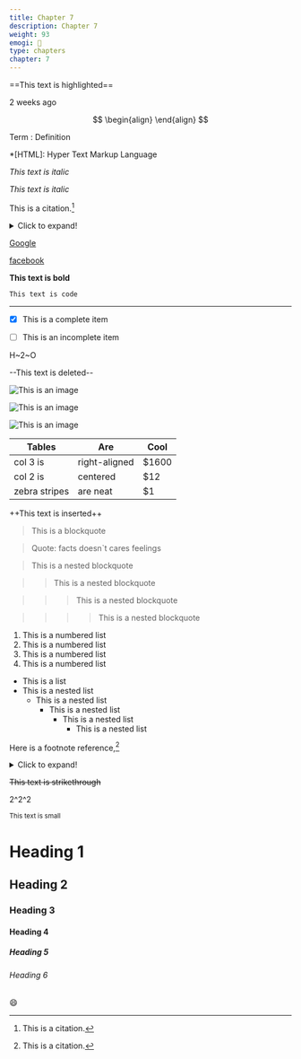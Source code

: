 ```yaml
---
title: Chapter 7
description: Chapter 7
weight: 93
emogi: 🤧
type: chapters
chapter: 7
---
```



==This text is highlighted==


<time datetime="2013-04-06T12:32+00:00">2 weeks ago</time>


$$
\begin{align}
\end{align}
$$


Term
: Definition


*[HTML]: Hyper Text Markup Language


*This text is italic*

_This text is italic_


This is a citation.[^1]
[^1]: This is a citation.


<details>
<summary>Click to expand!</summary>
</details>


[Google](https://www.google.com)

[facebook](https://www.facebook.com "This is a title")


**This text is bold**


`This text is code`


---


- [x] This is a complete item
- [ ] This is an incomplete item


H~2~O


--This text is deleted--


![This is an image](https://www.google.com/images/branding/googlelogo/1x/googlelogo_color_272x92dp.png)

![This is an image](https://images.pexels.com/photos/14980905/pexels-photo-14980905.jpeg "This is a title")

![This is an image](https://images.pexels.com/photos/1612351/pexels-photo-1612351.jpeg)


| Tables | Are | Cool |
| --- | --- | --- |
| col 3 is | right-aligned | $1600 |
| col 2 is | centered | $12 |
| zebra stripes | are neat | $1 |


++This text is inserted++


> This is a blockquote

> Quote: facts doesn`t cares feelings 

> This is a nested blockquote

>> This is a nested blockquote

>>> This is a nested blockquote

>>>> This is a nested blockquote


1. This is a numbered list
2. This is a numbered list
3. This is a numbered list
4. This is a numbered list
- This is a list
- This is a nested list
	- This is a nested list
		- This is a nested list
			- This is a nested list
				- This is a nested list


Here is a footnote reference,[^1]
[^1]: And here is the footnote.


<details>
<summary>Click to expand!</summary>
</details>


~~This text is strikethrough~~


2^2^2


<sub>This text is small</sub>


# Heading 1 
## Heading 2 
### Heading 3 
#### Heading 4 
##### Heading 5 
###### Heading 6 


:smile:
